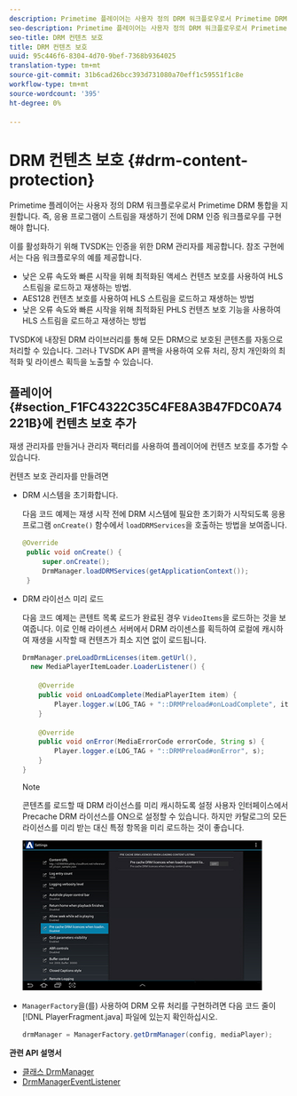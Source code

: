 ```yaml
---
description: Primetime 플레이어는 사용자 정의 DRM 워크플로우로서 Primetime DRM 통합을 지원합니다. 즉, 응용 프로그램이 스트림을 재생하기 전에 DRM 인증 워크플로우를 구현해야 합니다.
seo-description: Primetime 플레이어는 사용자 정의 DRM 워크플로우로서 Primetime DRM 통합을 지원합니다. 즉, 응용 프로그램이 스트림을 재생하기 전에 DRM 인증 워크플로우를 구현해야 합니다.
seo-title: DRM 컨텐츠 보호
title: DRM 컨텐츠 보호
uuid: 95c446f6-8304-4d70-9bef-7368b9364025
translation-type: tm+mt
source-git-commit: 31b6cad26bcc393d731080a70eff1c59551f1c8e
workflow-type: tm+mt
source-wordcount: '395'
ht-degree: 0%

---
```



# DRM 컨텐츠 보호 {#drm-content-protection}

Primetime 플레이어는 사용자 정의 DRM 워크플로우로서 Primetime DRM 통합을 지원합니다. 즉, 응용 프로그램이 스트림을 재생하기 전에 DRM 인증 워크플로우를 구현해야 합니다.

이를 활성화하기 위해 TVSDK는 인증을 위한 DRM 관리자를 제공합니다. 참조 구현에서는 다음 워크플로우의 예를 제공합니다.

* 낮은 오류 속도와 빠른 시작을 위해 최적화된 액세스 컨텐츠 보호를 사용하여 HLS 스트림을 로드하고 재생하는 방법.
* AES128 컨텐츠 보호를 사용하여 HLS 스트림을 로드하고 재생하는 방법
* 낮은 오류 속도와 빠른 시작을 위해 최적화된 PHLS 컨텐츠 보호 기능을 사용하여 HLS 스트림을 로드하고 재생하는 방법

TVSDK에 내장된 DRM 라이브러리를 통해 모든 DRM으로 보호된 콘텐츠를 자동으로 처리할 수 있습니다. 그러나 TVSDK API 콜백을 사용하여 오류 처리, 장치 개인화의 최적화 및 라이센스 획득을 노출할 수 있습니다.

## 플레이어 {#section_F1FC4322C35C4FE8A3B47FDC0A74221B}에 컨텐츠 보호 추가

재생 관리자를 만들거나 관리자 팩터리를 사용하여 플레이어에 컨텐츠 보호를 추가할 수 있습니다.

컨텐츠 보호 관리자를 만들려면

* DRM 시스템을 초기화합니다.

   다음 코드 예제는 재생 시작 전에 DRM 시스템에 필요한 초기화가 시작되도록 응용 프로그램 `onCreate()` 함수에서 `loadDRMServices`을 호출하는 방법을 보여줍니다.

   ```java
   @Override 
    public void onCreate() { 
        super.onCreate();  
        DrmManager.loadDRMServices(getApplicationContext()); 
    }
   ```

* DRM 라이선스 미리 로드

   다음 코드 예제는 콘텐트 목록 로드가 완료된 경우 `VideoItems`을 로드하는 것을 보여줍니다. 이로 인해 라이센스 서버에서 DRM 라이센스를 획득하여 로컬에 캐시하여 재생을 시작할 때 컨텐츠가 최소 지연 없이 로드됩니다.

   ```java
   DrmManager.preLoadDrmLicenses(item.getUrl(),  
     new MediaPlayerItemLoader.LoaderListener() { 
   
       @Override 
       public void onLoadComplete(MediaPlayerItem item) { 
           Player.logger.w(LOG_TAG + "::DRMPreload#onLoadComplete", item.getResource().getUrl()); 
       } 
   
       @Override 
       public void onError(MediaErrorCode errorCode, String s) { 
           Player.logger.e(LOG_TAG + "::DRMPreload#onError", s); 
       } 
   } 
   ```

   >[!NOTE]
   >
   >콘텐츠를 로드할 때 DRM 라이선스를 미리 캐시하도록 설정 사용자 인터페이스에서 Precache DRM 라이선스를 ON으로 설정할 수 있습니다. 하지만 카탈로그의 모든 라이선스를 미리 받는 대신 특정 항목을 미리 로드하는 것이 좋습니다.
   >
   >![](assets/precache-drm-licenses.jpg)

* `ManagerFactory`을(를) 사용하여 DRM 오류 처리를 구현하려면 다음 코드 줄이 [!DNL PlayerFragment.java] 파일에 있는지 확인하십시오.

   ```java
   drmManager = ManagerFactory.getDrmManager(config, mediaPlayer);
   ```

**관련 API 설명서**

* [클래스 DrmManager](https://help.adobe.com/en_US/primetime/api/reference_implementation/android/javadoc/com/adobe/primetime/reference/manager/DrmManager.html)
* [DrmManagerEventListener](https://help.adobe.com/en_US/primetime/api/reference_implementation/android/javadoc/com/adobe/primetime/reference/manager/DrmManager.DrmManagerEventListener.html)